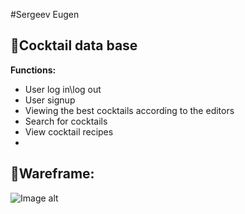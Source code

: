 #Sergeev Eugen
## 🔻**Cocktail data base**

**Functions:**
* User log in\log out
* User signup
* Viewing the best cocktails according to the editors
* Search for cocktails
* View cocktail recipes
* 
## 🔻**Wareframe:**

![Image alt](https://github.com/evilgeniy/mdkursa4/Wireframe.png)

